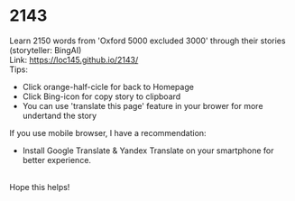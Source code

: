 # 2143
Learn 2150 words from 'Oxford 5000 excluded 3000' through their stories (storyteller: BingAI)<br>
Link: https://loc145.github.io/2143/<br>
Tips:<br>
+ Click orange-half-cicle for back to Homepage<br>
+ Click Bing-icon for copy story to clipboard<br>
+ You can use 'translate this page' feature in your brower for more undertand the story<br>

If you use mobile browser, I have a recommendation:<br>
+ Install Google Translate & Yandex Translate on your smartphone for better experience.<br>
<br>
Hope this helps!